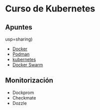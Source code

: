 # Curso de Kubernetes

## Apuntes

usp=sharing)
- [Docker](https://docs.google.com/presentation/d/180NibY1-XB_hBy_XXcIfYvsePfF-16SE6f0PSTIc3MI/edit?usp=sharing)
- [Podman](https://docs.google.com/presentation/d/1mZ2ZNtgmtuyAi1fGufIjQS2BGkas6jkIf-cK6K3XiAs/edit?usp=sharing)
- [kubernetes](https://docs.google.com/presentation/d/10oN2S3c8zyUANC_SyRLJViqHW6v1FoV3mwCw-BX-2Rc/edit?usp=sharing)
- [Docker Swarm](https://docs.google.com/presentation/d/180NibY1-XB_hBy_XXcIfYvsePfF-16SE6f0PSTIc3MI/edit?usp=sharing)

## Monitorización

- Dockprom
- Checkmate
- Dozzle
